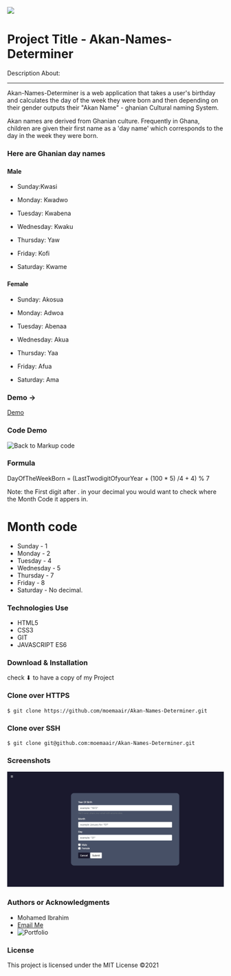 ![](logo.png)

Project Title - Akan-Names-Determiner
=======================================

Description About:

* * *

 Akan-Names-Determiner is a web application that takes a user's birthday and calculates the day of the week they were born and then depending on their gender outputs their "Akan Name" - ghanian Cultural naming System. 

 Akan names are derived from Ghanian culture. Frequently in Ghana, children are given their first name as a 'day name' which corresponds to the day in the week they were born.

### Here are Ghanian day names

### <h4>Male</h4>
* Sunday:Kwasi

* Monday: Kwadwo

* Tuesday: Kwabena

* Wednesday: Kwaku

* Thursday:  Yaw

* Friday: Kofi

* Saturday: Kwame

### <h4>Female</h4>
* Sunday: Akosua

* Monday: Adwoa

* Tuesday: Abenaa

* Wednesday: Akua

* Thursday:  Yaa

* Friday: Afua

* Saturday: Ama


### Demo -> 

[Demo](https://moemaair.github.io/Akan-Names-Determiner/) 

### Code Demo
![Back to Markup code](https://github.com/moemaair/Akan-Names-Determiner)

### Formula
DayOfTheWeekBorn = (LastTwodigitOfyourYear + (100 * 5) /4 + 4) % 7

Note: the First digit after . in your decimal you would want to check where the Month Code it appers in.
# Month code
* Sunday - 1
* Monday - 2
* Tuesday - 4
* Wednesday - 5
* Thursday - 7
* Friday - 8
* Saturday  - No decimal.

### Technologies Use
 
 * HTML5
 * CSS3
 * GIT
 * JAVASCRIPT ES6

### Download & Installation
check ⬇ to have a copy of my Project

### Clone over HTTPS

```shell 
$ git clone https://github.com/moemaair/Akan-Names-Determiner.git

```
### Clone over SSH

```shell 
$ git clone git@github.com:moemaair/Akan-Names-Determiner.git

```
### Screenshots

![Desktop Screenshoot](desktop-screenshot.png)
### Authors or Acknowledgments

*   Mohamed Ibrahim
* [Email Me](mailto:rageali12@gmail.com?subject=[GitHub]%20Source%20Han%20Sans)
* ![Portfolio](https://moemaair.github.io/Portfolio-Landing-pg/)

### License

This project is licensed under the MIT License ©2021